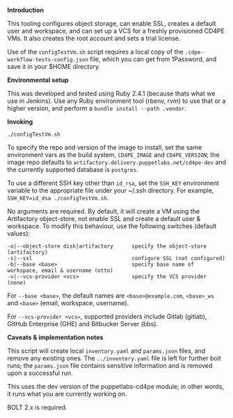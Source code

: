**Introduction**

This tooling configures object storage, can enable SSL, creates a default user and workspace, and can set up a VCS for a freshly provisioned CD4PE VMs. It also creates the root account and sets a trial license.

Use of the `configTestVm.sh` script requires a local copy of the `.cdpe-workflow-tests-config.json` file, which you can get from 1Password, and save it in your $HOME directory.

**Environmental setup**

This was developed and tested using Ruby 2.4.1 (because thats what we use in Jenkins). Use any Ruby environment tool (rbenv, rvm) to use that or a higher version, and perform a `bundle install --path .vendor`.

**Invoking**

    ./configTestVm.sh

To specify the repo and version of the image to install, set the same environment vars as the build system, `CD4PE_IMAGE` and `CD4PE_VERSION`; the image repo defaults to `artifactory.delivery.puppetlabs.net/cd4pe-dev` and the currently supported database is `postgres`.

To use a different SSH key other than `id_rsa`, set the `SSH_KEY` environment variable to the appropriate file under your ~/.ssh directory. For example, `SSH_KEY=id_dsa ./configTestVm.sh`.

No arguments are required. By default, it will create a VM using the Artifactory object-store, not enable SSL and create a default user & workspace. To modify this behaviour, use the following switches (default values):

    -o|--object-store disk|artifactory      specify the object-store (artifactory)
    -s|--ssl                                configure SSL (not configured)
    -b|--base <base>                        specify base name of workspace, email & username (otto)
    -v|--vcs-provider <vcs>                 specify the VCS provider (none)

For `--base <base>`, the default names are `<base>@example.com`, `<base>_ws` and `<base>` (email, workspace, username).

For `--vcs-provider <vcs>`, supported providers include Gitlab (gitlab), GitHub Enterprise (GHE) and Bitbucker Server (bbs).

**Caveats & implementation notes**

This script will create local `inventory.yaml` and `params.json` files, and remove any existing ones. The `../inventory.yaml` file is left for further bolt runs; the `params.json` file contains sensitive information and is removed upon a successful run.

This uses the dev version of the puppetlabs-cd4pe module; in other words, it runs what you are currently working on.

BOLT 2.x is required.
